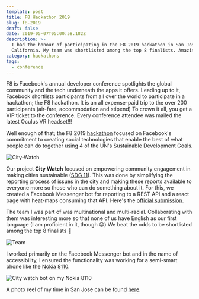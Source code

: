 ```yaml
---
template: post
title: F8 Hackathon 2019
slug: f8-2019
draft: false
date: 2019-05-07T05:00:58.182Z
description: >-
  I had the honour of participating in the F8 2019 hackathon in San Jose,
  California. My team was shortlisted among the top 8 finalists. Amazing! 
category: hackathons
tags:
  - conference
---
```

F8 is Facebook's annual developer conference spotlights the global community and the tech underneath the apps it offers. Leading up to it, Facebook shortlists participants from all over the world to participate in a hackathon; the F8 hackathon. It is an all expense-paid trip to the over 200 participants (air-fare, accommodation and stipend) To crown it all, you get a VIP ticket to the conference. Every conference attendee was mailed the latest Oculus VR headset!!!

Well  enough of that; the F8 2019 [hackathon](https://f82019.devpost.com/) focused on Facebook's commitment to creating social technologies that enable the best of what people can do together using 4 of the UN's Sustainable Development Goals.

![City-Watch](../media/the-city-watch.jpg "City-Watch on Devpost")

Our project **City Watch** focused on empowering community engagement in making cities sustainable ([SDG 11](https://sustainabledevelopment.un.org/sdg11)). This was done by simplifying the reporting process of issues in the city and making these reports available to everyone more so those who can do something about it. For this, we created a Facebook Messenger bot for reporting to a REST API and a react page with heat-maps consuming that API. Here's the [official submission](https://devpost.com/software/the-city-watch).

The team I was part of was multinational and multi-racial. Collaborating with them was interesting more so that none of us have English as our first language (I am proficient in it, though 😀) We beat the odds to be shortlisted among the top 8 finalists 🙌

![Team](../media/team.jpg "City Watch Team")

I worked primarily on the Facebook Messenger bot and in the name of accessibility, I ensured the functionality was working for a semi-smart phone like the [Nokia 8110](https://www.nokia.com/phones/nokia-8110-4g).

![City watch bot on my Nokia 8110](../media/nokia-8110.jpg "City watch bot on my Nokia 8110")

A photo reel of my time in San Jose can be found [here](https://www.flickr.com/photos/135726623@N06/albums/72157712676217193).
